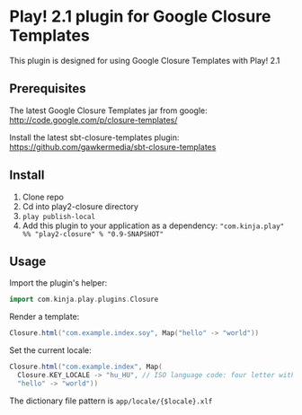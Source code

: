 # Play! 2.1 plugin for Google Closure Templates

This plugin is designed for using Google Closure Templates with Play! 2.1

## Prerequisites

The latest Google Closure Templates jar from google: http://code.google.com/p/closure-templates/

Install the latest sbt-closure-templates plugin: https://github.com/gawkermedia/sbt-closure-templates

## Install

1. Clone repo
2. Cd into play2-closure directory
3. `play publish-local`
4. Add this plugin to your application as a dependency: `"com.kinja.play" %% "play2-closure" % "0.9-SNAPSHOT"`

## Usage

Import the plugin's helper:

```scala
import com.kinja.play.plugins.Closure
```

Render a template:

```scala
Closure.html("com.example.index.soy", Map("hello" -> "world"))
```

Set the current locale:

```scala
Closure.html("com.example.index", Map(
  Closure.KEY_LOCALE -> "hu_HU", // ISO language code: four letter with underscore
  "hello" -> "world"))
```

The dictionary file pattern is `app/locale/{$locale}.xlf`
